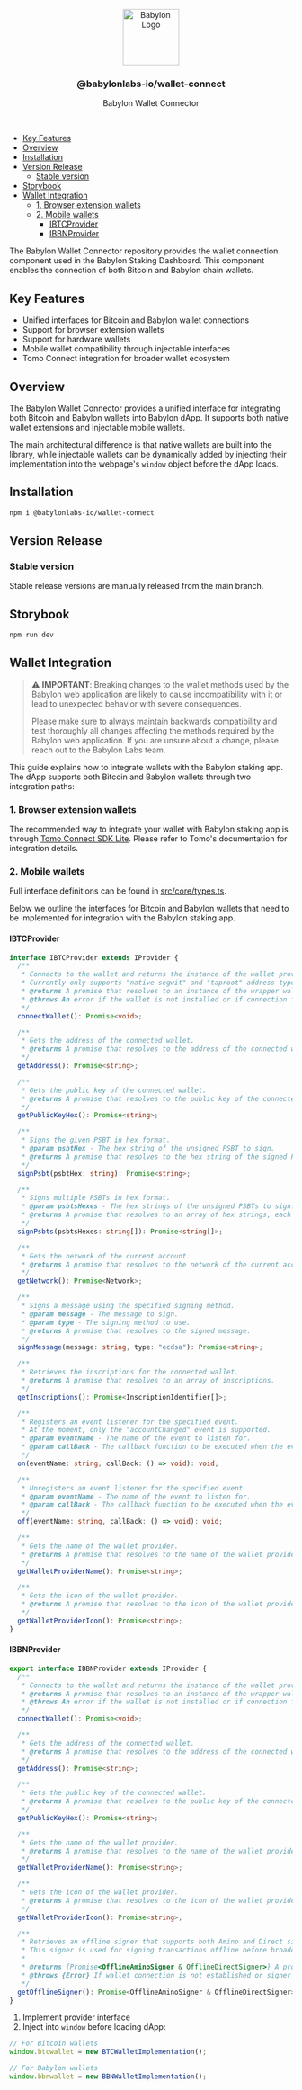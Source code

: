 <p align="center">
    <img
        alt="Babylon Logo"
        src="https://github.com/user-attachments/assets/dc74271e-90f1-44bd-9122-2b7438ab375c"
        width="100"
    />
    <h3 align="center">@babylonlabs-io/wallet-connect</h3>
    <p align="center">Babylon Wallet Connector</p>
</p>
<br/>

- [Key Features](#key-features)
- [Overview](#overview)
- [Installation](#installation)
- [Version Release](#version-release)
  - [Stable version](#stable-version)
- [Storybook](#storybook)
- [Wallet Integration](#wallet-integration)
  - [1. Browser extension wallets](#1-browser-extension-wallets)
  - [2. Mobile wallets](#2-mobile-wallets)
    - [IBTCProvider](#ibtcprovider)
    - [IBBNProvider](#ibbnprovider)

The Babylon Wallet Connector repository provides the wallet connection component
used in the Babylon Staking Dashboard. This component enables the connection of
both Bitcoin and Babylon chain wallets.

## Key Features

- Unified interfaces for Bitcoin and Babylon wallet connections
- Support for browser extension wallets
- Support for hardware wallets
- Mobile wallet compatibility through injectable interfaces
- Tomo Connect integration for broader wallet ecosystem

## Overview

The Babylon Wallet Connector provides a unified interface for integrating both
Bitcoin and Babylon wallets into Babylon dApp. It supports both native wallet
extensions and injectable mobile wallets.

The main architectural difference is that native wallets are built into the
library, while injectable wallets can be dynamically added by injecting their
implementation into the webpage's `window` object before the dApp loads.

## Installation

```bash
npm i @babylonlabs-io/wallet-connect
```

## Version Release

### Stable version

Stable release versions are manually released from the main branch.

## Storybook

```bash
npm run dev
```

## Wallet Integration

> ⚠️ **IMPORTANT**: Breaking changes to the wallet methods used by the Babylon
> web application are likely to cause incompatibility with it or lead to
> unexpected behavior with severe consequences.
>
> Please make sure to always maintain backwards compatibility and test
> thoroughly all changes affecting the methods required by the Babylon web
> application. If you are unsure about a change, please reach out to the Babylon
> Labs team.

This guide explains how to integrate wallets with the Babylon staking app. The
dApp supports both Bitcoin and Babylon wallets through two integration paths:

### 1. Browser extension wallets

The recommended way to integrate your wallet with Babylon staking app is through
[Tomo Connect SDK Lite](https://docs.tomo.inc/tomo-sdk/tomo-connect-sdk-lite).
Please refer to Tomo's documentation for integration details.

### 2. Mobile wallets

Full interface definitions can be found in
[src/core/types.ts](src/core/types.ts).

Below we outline the interfaces for Bitcoin and Babylon wallets that need to be
implemented for integration with the Babylon staking app.

#### IBTCProvider

```ts
interface IBTCProvider extends IProvider {
  /**
   * Connects to the wallet and returns the instance of the wallet provider.
   * Currently only supports "native segwit" and "taproot" address types.
   * @returns A promise that resolves to an instance of the wrapper wallet provider in babylon friendly format.
   * @throws An error if the wallet is not installed or if connection fails.
   */
  connectWallet(): Promise<void>;

  /**
   * Gets the address of the connected wallet.
   * @returns A promise that resolves to the address of the connected wallet.
   */
  getAddress(): Promise<string>;

  /**
   * Gets the public key of the connected wallet.
   * @returns A promise that resolves to the public key of the connected wallet.
   */
  getPublicKeyHex(): Promise<string>;

  /**
   * Signs the given PSBT in hex format.
   * @param psbtHex - The hex string of the unsigned PSBT to sign.
   * @returns A promise that resolves to the hex string of the signed PSBT.
   */
  signPsbt(psbtHex: string): Promise<string>;

  /**
   * Signs multiple PSBTs in hex format.
   * @param psbtsHexes - The hex strings of the unsigned PSBTs to sign.
   * @returns A promise that resolves to an array of hex strings, each representing a signed PSBT.
   */
  signPsbts(psbtsHexes: string[]): Promise<string[]>;

  /**
   * Gets the network of the current account.
   * @returns A promise that resolves to the network of the current account.
   */
  getNetwork(): Promise<Network>;

  /**
   * Signs a message using the specified signing method.
   * @param message - The message to sign.
   * @param type - The signing method to use.
   * @returns A promise that resolves to the signed message.
   */
  signMessage(message: string, type: "ecdsa"): Promise<string>;

  /**
   * Retrieves the inscriptions for the connected wallet.
   * @returns A promise that resolves to an array of inscriptions.
   */
  getInscriptions(): Promise<InscriptionIdentifier[]>;

  /**
   * Registers an event listener for the specified event.
   * At the moment, only the "accountChanged" event is supported.
   * @param eventName - The name of the event to listen for.
   * @param callBack - The callback function to be executed when the event occurs.
   */
  on(eventName: string, callBack: () => void): void;

  /**
   * Unregisters an event listener for the specified event.
   * @param eventName - The name of the event to listen for.
   * @param callBack - The callback function to be executed when the event occurs.
   */
  off(eventName: string, callBack: () => void): void;

  /**
   * Gets the name of the wallet provider.
   * @returns A promise that resolves to the name of the wallet provider.
   */
  getWalletProviderName(): Promise<string>;

  /**
   * Gets the icon of the wallet provider.
   * @returns A promise that resolves to the icon of the wallet provider.
   */
  getWalletProviderIcon(): Promise<string>;
}
```

#### IBBNProvider

```ts
export interface IBBNProvider extends IProvider {
  /**
   * Connects to the wallet and returns the instance of the wallet provider.
   * @returns A promise that resolves to an instance of the wrapper wallet provider.
   * @throws An error if the wallet is not installed or if connection fails.
   */
  connectWallet(): Promise<void>;

  /**
   * Gets the address of the connected wallet.
   * @returns A promise that resolves to the address of the connected wallet.
   */
  getAddress(): Promise<string>;

  /**
   * Gets the public key of the connected wallet.
   * @returns A promise that resolves to the public key of the connected wallet.
   */
  getPublicKeyHex(): Promise<string>;

  /**
   * Gets the name of the wallet provider.
   * @returns A promise that resolves to the name of the wallet provider.
   */
  getWalletProviderName(): Promise<string>;

  /**
   * Gets the icon of the wallet provider.
   * @returns A promise that resolves to the icon of the wallet provider.
   */
  getWalletProviderIcon(): Promise<string>;

  /**
   * Retrieves an offline signer that supports both Amino and Direct signing methods.
   * This signer is used for signing transactions offline before broadcasting them to the network.
   *
   * @returns {Promise<OfflineAminoSigner & OfflineDirectSigner>} A promise that resolves to a signer supporting both Amino and Direct signing
   * @throws {Error} If wallet connection is not established or signer cannot be retrieved
   */
  getOfflineSigner(): Promise<OfflineAminoSigner & OfflineDirectSigner>;
}
```

1. Implement provider interface
2. Inject into `window` before loading dApp:

```ts
// For Bitcoin wallets
window.btcwallet = new BTCWalletImplementation();

// For Babylon wallets
window.bbnwallet = new BBNWalletImplementation();
```
